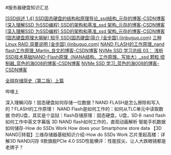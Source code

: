 #服务器硬盘知识汇总

[[SSD综述 1.4] SSD固态硬盘的结构和原理导论_ssd结构_元存的博客-CSDN博客](https://blog.csdn.net/vagrant0407/article/details/128986172)
[[深入理解SSD 为SSD编程] SSD的架构和基准_ssd 架构_元存的博客-CSDN博客](https://blog.csdn.net/vagrant0407/article/details/129251887)
[[深入理解SSD 为SSD编程] SSD的架构和基准_ssd 架构_元存的博客-CSDN博客](https://blog.csdn.net/vagrant0407/article/details/129251887)
[[固态硬盘原理大揭秘] 知乎 ](https://zhuanlan.zhihu.com/p/106150566)
[SSD(固态硬盘)简介 [金步国] (jinbuguo.com)](https://www.jinbuguo.com/storage/ssd_intro.html)
[三种 Linux RAID 简要说明 [金步国] (jinbuguo.com)](https://www.jinbuguo.com/storage/raid_types.html)
[NAND FLASH的工作原理_nand flash工作原理_Martin_良文的博客-CSDN博客](https://blog.csdn.net/maliangwen_12138/article/details/125028026)
[NVMe SSD 学习总结 03： 浅析SSD技术基础NAND-Flash原理（NANA结构、工作原理、写放大）_ssd 颗粒 控制器_蓝色的海008的博客-CSDN博客](https://blog.csdn.net/yanghuichan/article/details/126219270)
[NVMe SSD 学习_蓝色的海008的博客-CSDN博客](https://blog.csdn.net/yanghuichan/category_11946871.html)

[全球存储简史（第二版）上篇](https://xueqiu.com/6280759899/130088527)

哔哩上

深入理解闪存！固态硬盘如何存储一位数据？NAND FLASH是怎么擦除和写入的？FLASH的工作原理！
NAND Flash是如何工作的：如何从TLC单元中读取数据
你的U盘，其实是个监狱｜flash存储原理：固态硬盘，U盘，SD卡
nand flash 如何工作中英文字幕版
3D NAND flash如何工作的，直观动画解析
智能手机数据如何储存-How do SSDs Work How does your Smartphone store data
【3D NAND||转载】三维存储器基础知识介绍-How do SSDs Work
芯片里起高楼：详解3D NAND闪存
9款旗舰PCIe 4.0 SSD性能横评：性能拔尖、让人大跌眼镜都是老牌子？

